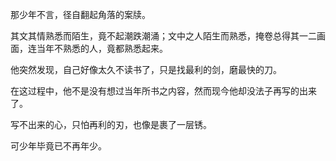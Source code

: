 <!--
 * @Author: Shane
 * @Date: 2019-08-19 14:23:42
 * @LastEditors: LC
 * @LastEditTime: 2019-08-19 15:45:46
 -->
那少年不言，径自翻起角落的案牍。

其文其情熟悉而陌生，竟不起潮跌潮涌；文中之人陌生而熟悉，掩卷总得其一二画面，连当年不熟悉的人，竟都熟悉起来。

他突然发现，自己好像太久不读书了，只是找最利的剑，磨最快的刀。

在这过程中，他不是没有想过当年所书之内容，然而现今他却没法子再写的出来了。

写不出来的心，只怕再利的刃，也像是裹了一层锈。

可少年毕竟已不再年少。
